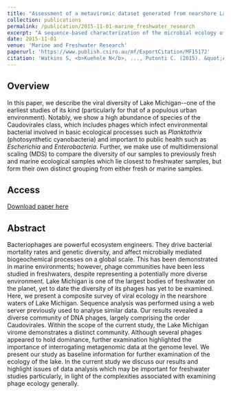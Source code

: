 ```yaml
---
title: "Assessment of a metaviromic dataset generated from nearshore Lake Michigan."
collection: publications
permalink: /publication/2015-11-01-marine_freshwater_research
excerpt: "A sequence-based characterization of the microbial ecology of Chicago's Lake Michigan, particulary that of its viral species/phages."
date: 2015-11-01
venue: 'Marine and Freshwater Research'
paperurl: 'https://www.publish.csiro.au/mf/ExportCitation/MF15172'
citation: 'Watkins S, <b>Kuehnle N</b>, ..., Putonti C. (2015). &quot;Assessment of a metaviromic dataset generated from nearshore Lake Michigan.&quot; <i>Marine and Freshwater Research</i>. 67(11).<br>'
---
```


## Overview
In this paper, we describe the viral diversity of Lake Michigan--one of the earliest studies of its kind (particularly for that of a populous urban environment). Notably, we show a high abundance of species of the Caudovirales class, which includes phages which infect environmental bacterial involved in basic ecological processes such as <i>Planktothrix</i> (photosynthetic cyanobacteria) and important to public health such as <i>Escherichia</i> and <i>Enterobacteria</i>. Further, we make use of multidimensional scaling (MDS) to compare the diversity of our samples to previously fresh and marine ecological samples which lie closest to freshwater samples, but form their own distinct grouping from either fresh or marine samples.

## Access
[Download paper here](https://www.publish.csiro.au/mf/ExportCitation/MF15172)

## Abstract
Bacteriophages are powerful ecosystem engineers. They drive bacterial mortality rates and genetic diversity, and affect microbially mediated biogeochemical processes on a global scale. This has been demonstrated in marine environments; however, phage communities have been less studied in freshwaters, despite representing a potentially more diverse environment. Lake Michigan is one of the largest bodies of freshwater on the planet, yet to date the diversity of its phages has yet to be examined. Here, we present a composite survey of viral ecology in the nearshore waters of Lake Michigan. Sequence analysis was performed using a web server previously used to analyse similar data. Our results revealed a diverse community of DNA phages, largely comprising the order Caudovirales. Within the scope of the current study, the Lake Michigan virome demonstrates a distinct community. Although several phages appeared to hold dominance, further examination highlighted the importance of interrogating metagenomic data at the genome level. We present our study as baseline information for further examination of the ecology of the lake. In the current study we discuss our results and highlight issues of data analysis which may be important for freshwater studies particularly, in light of the complexities associated with examining phage ecology generally.
